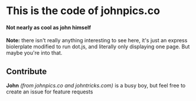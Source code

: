 # This is the code of johnpics.co
#### Not nearly as cool as john himself

**Note:** there isn't really anything interesting to see here, it's just an express biolerplate modified to run dot.js, and literally only displaying one page. But maybe you're into that.

## Contribute
**John** *(from johnpics.co and johntricks.com)* is a busy boy, but feel free to create an issue for feature requests

